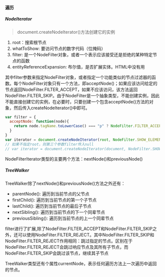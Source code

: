 #### 遍历
##### NodeIterator
> document.createNodeIterator()方法创建它的实例   
1. root：搜索根节点    
2. whatToShow: 要访问节点的数字代码（位掩码）       
3. filter: 是一个NodeFilter对象，或者一个表示应该接受还是拒绝的某种特定节点的函数    
4. entityReferenceExpansion: 布尔值，是否扩展实体。HTML中没有用    

其中filter参数来指定NodeFilter对象，或者指定一个功能类似的节点过滤器的函数。每个NodeFilter对象只有一个方法，即acceptNode()；如果应该访问给定的节点返回NodeFilter.FILTER_ACCEPT，如果不应该访问，该方法返回NodeFilter.FILTER_SKIP。由于NodeFilter是一个抽象类型，不能创建实例，因此不能直接创建它的实例，在必要时，只要创建一个包含acceptNode()方法的对象，然后传入createNodeIterator()中即可。
```javascript
var filter = {
  acceptNode: function(node){
    return node.tagName.toLowerCase() === "p" ? NodeFilter.FILTER_ACCEPT : NodeFilter.FILTER_SKIP;
  }
}
var iterator = document.createNodeIterator(root, NodeFilter.SHOW_ELEMENT, filter, false);
// 如果不指定root，则第三个参数filter传入null
// var iterator = document.createNodeIterator(document, NodeFilter.SHOW_ALL, null, false);
```
NodeFilterIterator类型的主要两个方法：nextNode()和previousNode()

##### TreeWalker  
TreeWalker除了nextNode()和previousNode()方法之外还有：
+ parentNode(): 遍历到当前节点的父节点
+ firstChild(): 遍历到当前节点的第一个子节点
+ lastChild(): 遍历到当前节点的最后子节点
+ nextSibling(): 遍历到当前节点的下一个同辈节点
+ previousSibling(): 遍历到当前节点的上一个同辈节点

filter进行了扩展,除了NodeFilter.FILTER_ACCEPT和NodeFilter.FILTER_SKIP之外，还可以使用NodeFilter.FILTER_REJECT。其中NodeFilter.FILTER_SKIP和NodeFilter.FILTER_REJECT作用相同：跳过指定的节点。区别在于NodeFilter.FILTER_REJECT会跳过响应节点及其所有子节点，而NodeFilter.FILTER_SKIP会跳过该节点，继续其子节点     

TreeWalker类型还有个属性currentNode，表示任何遍历方法上一次遍历中返回的节点。
